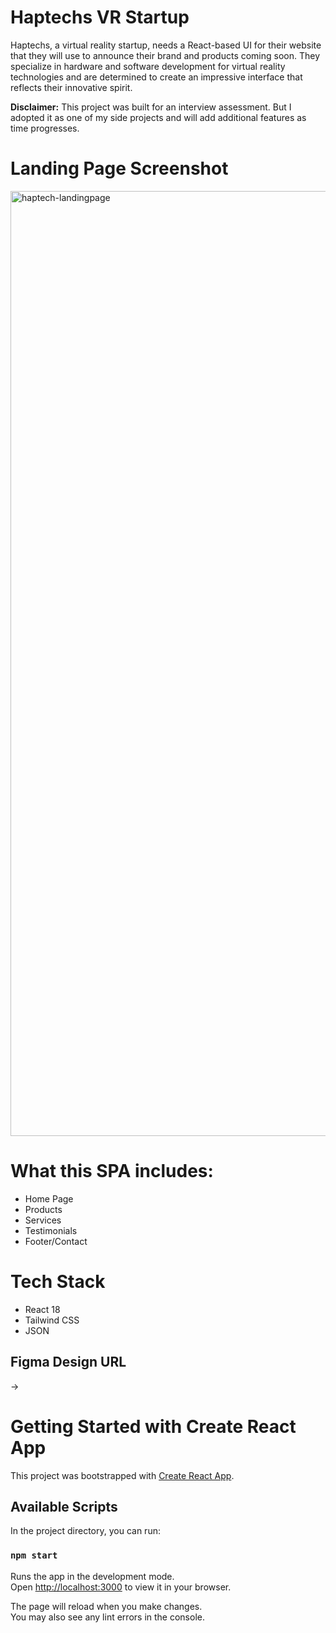 # Haptechs VR Startup
Haptechs, a virtual reality startup, needs a React-based UI for their website that they will use to announce their brand and products coming soon. They specialize in hardware and software development for virtual reality technologies and are determined to create an impressive interface that reflects their innovative spirit.

**Disclaimer:** This project was built for an interview assessment. But I adopted it as one of my side projects and will add additional features as time progresses.

# Landing Page Screenshot
<img width="1512" alt="haptech-landingpage" src="https://github.com/TreciaKS/haptechs/assets/82657928/1149fbfb-45f2-4002-924e-15b5a83161fc">

# What this SPA includes:
- Home Page
- Products
- Services
- Testimonials
- Footer/Contact

# Tech Stack
- React 18
- Tailwind CSS
- JSON

## Figma Design URL
-> 

# Getting Started with Create React App

This project was bootstrapped with [Create React App](https://github.com/facebook/create-react-app).

## Available Scripts

In the project directory, you can run:

### `npm start`

Runs the app in the development mode.\
Open [http://localhost:3000](http://localhost:3000) to view it in your browser.

The page will reload when you make changes.\
You may also see any lint errors in the console.
